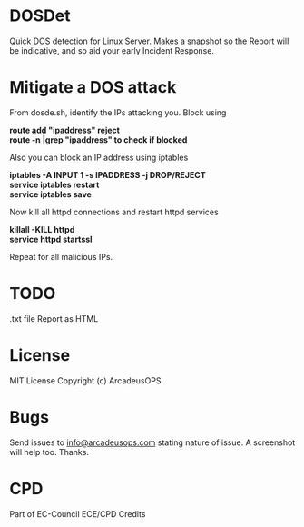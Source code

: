 # DOSDet
 Quick DOS detection for Linux Server. Makes a snapshot so the Report will be indicative, and so aid your early Incident Response.

# Mitigate a DOS attack
From dosde.sh, identify the IPs attacking you. Block using <br/>

**route add "ipaddress" reject** <br/>
**route -n |grep "ipaddress"  to check if blocked** <br/>

Also you can block an IP address using iptables

**iptables -A INPUT 1 -s IPADDRESS -j DROP/REJECT** <br/>
**service iptables restart** <br/>
**service iptables save** <br/>

Now kill all httpd connections and restart httpd services

**killall -KILL httpd** <br/>
**service httpd startssl** <br/>

Repeat for all malicious IPs.

# TODO
.txt file Report as HTML

# License
MIT License
Copyright (c) ArcadeusOPS

# Bugs
Send issues to info@arcadeusops.com stating nature of issue. A screenshot will help too. Thanks.

# CPD
Part of EC-Council ECE/CPD Credits

